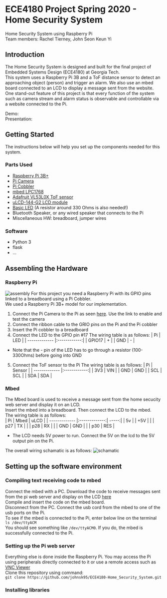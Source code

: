 # ECE4180 Project Spring 2020 - Home Security System
Home Security System using Raspberry Pi  
Team members: Rachel Tierney, John Seon Keun Yi  

## Introduction
The Home Security System is designed and built for the final project of Embedded Systems Design (ECE4180) at Georgia Tech.  
This system uses a Raspberry Pi 3B and a ToF distance sensor to detect an approaching object (person) and trigger an alarm.
We also use an mbed board connected to an LCD to display a message sent from the website.   
One stand-out feature of this project is that every function of the system such as camera stream and alarm status is observable and controllable via a website connected to the Pi. 

Demo:  
Presentation: 

## Getting Started
The instructions below will help you set up the components needed for this system. 

### Parts Used
- [Raspberry Pi 3B+](https://www.raspberrypi.org/products/raspberry-pi-3-model-b-plus/)
- [Pi Camera](https://www.raspberrypi.org/products/camera-module-v2/)
- [Pi Cobbler](https://thepihut.com/products/adafruit-assembled-pi-t-cobbler-plus-gpio-breakout-pi-a-b-pi-2-pi-3-zero)
- [mbed LPC1768](https://os.mbed.com/platforms/mbed-LPC1768/)
- [Adafruit VL53L0X ToF sensor](https://www.adafruit.com/product/3317)
- [uLCD-144-G2 LCD module](https://4dsystems.com.au/ulcd-144-g2)
- [Basic LED](https://www.sparkfun.com/products/9590) (A resistor around 330 Ohms is also needed!)
- Bluetooth Speaker, or any wired speaker that connects to the Pi
- Miscellaneous HW: breadboard, jumper wires

### Software
- Python 3
- flask
- ...

## Assembling the Hardware
### Raspberry Pi
![assembly](https://i.imgur.com/Rb73GCd.jpg)
For this project you need a Raspberry Pi with its GPIO pins linked to a breadboard using a Pi Cobbler.  
We used a Raspberry Pi 3B+ model for our implementation.  
1. Connect the Pi Camera to the Pi as seen [here](https://projects.raspberrypi.org/en/projects/getting-started-with-picamera). Use the link to enable and test the camera
2. Connect the ribbon cable to the GRIO pins on the Pi and the Pi cobbler
3. Insert the Pi cobbler to a breadboard
4. Connect the LED to the GPIO pin #17
The wiring table is as follows:
| Pi        | LED           |
| ------------- |:------------:|
| GPIO17 | + |
| GND | - |
* Note that the - pin of the LED has to go through a resistor (100-330Ohms) before going into GND  

5. Connect the ToF sensor to the Pi
The wiring table is as follows:
| Pi        | Sensor           |
| ------------- |:------------:|
| 3V3 | VIN |
| GND | GND |
| SCL | SCL |
| SDA | SDA |


### Mbed 
The Mbed board is used to receive a message sent from the home secucity web server and display it on an LCD.  
Insert the mbed into a breadboard. Then connect the LCD to the mbed.  
The wiring table is as follows:  
| Pi        | Mbed           | uLCD  |
| ------------- |:-------------:| -----:|
|   5v   |  | +5V |
|  | p27      |  TX  |
|  | p28      |  RX  |
|  | GND      |  GND  |
|  | p30      |  RES  |

* The LCD needs 5V power to run. Connect the 5V on the lcd to the 5V output pin on the Pi. 

The overall wiring schamatic is as follows:
![schamatic](https://i.imgur.com/uHkqsJr.png)

## Setting up the software environment
### Compiling text receiving code to mbed
Connect the mbed with a PC. Download the code to receive messages sent from the pi web server and display on the LCD [here](https://os.mbed.com/users/jyi62/code/serialtoLCD/)  
Compile and insert the code on the mbed board.  
Disconnect from the PC. Connect the usb cord from the mbed to one of the usb ports on the Pi.  
To see if the mbed is connected to the Pi, enter below line on the terminal
``` ls /dev/ttyACM ```  
You should see something like `/dev/ttyACM0`. If you do, the mbed is successfully connected to the Pi.  

### Setting up the Pi web server
Everything else is done inside the Raspberry Pi. You may access the Pi using peripherals directly connected to it or use a remote access such as [VNC Viewer](https://www.realvnc.com/en/connect/download/viewer/0)  
Clone this repository using command:  
```git clone https://github.com/johnsk95/ECE4180-Home_Security_System.git```  

### Installing libraries

